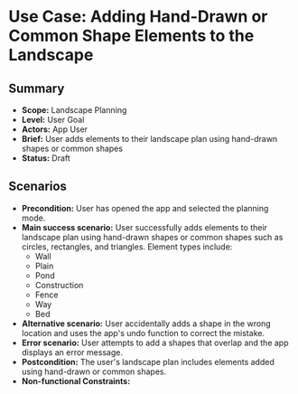 # Use Case: Adding Hand-Drawn or Common Shape Elements to the Landscape

## Summary

- **Scope:** Landscape Planning
- **Level:** User Goal
- **Actors:** App User
- **Brief:** User adds elements to their landscape plan using hand-drawn shapes or common shapes
- **Status:** Draft

## Scenarios

- **Precondition:** User has opened the app and selected the planning mode.
- **Main success scenario:** 
User successfully adds elements to their landscape plan using hand-drawn shapes or common shapes such as circles, rectangles, and triangles.
Element types include:
	- Wall
	- Plain
	- Pond
	- Construction
	- Fence
	- Way
	- Bed
- **Alternative scenario:** User accidentally adds a shape in the wrong location and uses the app's undo function to correct the mistake.
- **Error scenario:** User attempts to add a shapes that overlap and the app displays an error message.
- **Postcondition:** The user's landscape plan includes elements added using hand-drawn or common shapes.
- **Non-functional Constraints:**
